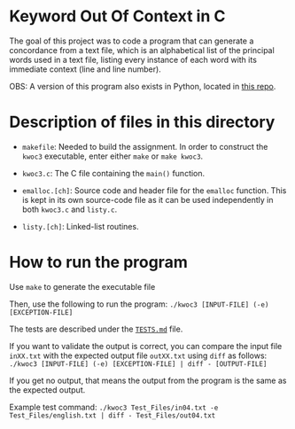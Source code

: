 # Keyword Out Of Context in C

The goal of this project was to code a program that can generate a concordance from a text file, which is an alphabetical list of the principal words used in a text file, listing every instance of each word with its immediate context (line and line number).

OBS: A version of this program also exists in Python, located in [this repo](https://github.com/szeckirjr/KWOCinPython).

# Description of files in this directory

- `makefile`: Needed to build the assignment. In order to
  construct the `kwoc3` executable, enter either `make` or
  `make kwoc3`.

- `kwoc3.c`: The C file containing the `main()` function.

- `emalloc.[ch]`: Source code and header file for the
  `emalloc` function. This is kept in its own
  source-code file as it can be used independently in both
  `kwoc3.c` and `listy.c`.

- `listy.[ch]`: Linked-list routines.

# How to run the program

Use `make` to generate the executable file

Then, use the following to run the program: `./kwoc3 [INPUT-FILE] (-e) [EXCEPTION-FILE]`

The tests are described under the [`TESTS.md`](https://github.com/szeckirjr/KWOCinC/blob/master/TESTS.md) file.

If you want to validate the output is correct, you can compare the input file `inXX.txt` with the expected output file `outXX.txt` using `diff` as follows:
`./kwoc3 [INPUT-FILE] (-e) [EXCEPTION-FILE] | diff - [OUTPUT-FILE]`

If you get no output, that means the output from the program is the same as the expected output.

Example test command:
`./kwoc3 Test_Files/in04.txt -e Test_Files/english.txt | diff - Test_Files/out04.txt`
